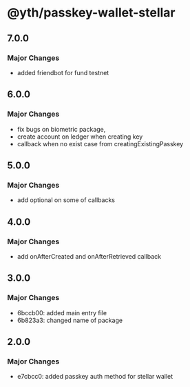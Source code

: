 # @yth/passkey-wallet-stellar

## 7.0.0

### Major Changes

- added friendbot for fund testnet

## 6.0.0

### Major Changes

- fix bugs on biometric package,
- create account on ledger when creating key
- callback when no exist case from creatingExistingPasskey

## 5.0.0

### Major Changes

- add optional on some of callbacks

## 4.0.0

### Major Changes

- add onAfterCreated and onAfterRetrieved callback

## 3.0.0

### Major Changes

- 6bccb00: added main entry file
- 6b823a3: changed name of package

## 2.0.0

### Major Changes

- e7cbcc0: added passkey auth method for stellar wallet

